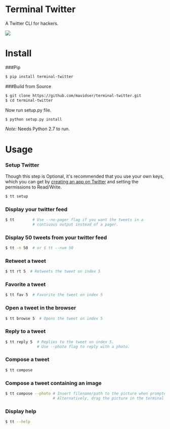 Terminal Twitter
================
A Twitter CLI for hackers.

![](http://sidverma.net/terminal-twitter/images/screenshot.png)

Install
==========
###Pip
```bash
$ pip install terminal-twitter
```

###Build from Source
```bash
$ git clone https://github.com/mavidser/terminal-twitter.git
$ cd terminal-twitter
```

Now run setup.py file.
```bash
$ python setup.py install
```

_Note:_ Needs Python 2.7 to run.

Usage
====

### Setup Twitter

Though this step is Optional, it's recommended that you use your own keys, which you can get by [creating an app on Twitter](https://dev.twitter.com/apps) and setting the permissions to Read/Write.

```bash
$ tt setup
```

### Display your twitter feed

```bash
$ tt        # Use --no-pager flag if you want the tweets in a
            # contiuous output instead of a pager.
```

### Display 50 tweets from your twitter feed

```bash
$ tt -n 50  # or $ tt --num 50
```

### Retweet a tweet

```bash
$ tt rt 5  # Retweets the tweet on index 5
```

### Favorite a tweet

```bash
$ tt fav 5  # Favorite the tweet on index 5
```

### Open a tweet in the browser

```bash
$ tt browse 5  # Opens the tweet on index 5
```

### Reply to a tweet

```bash
$ tt reply 5  # Replies to the tweet on index 5.
              # Use --photo flag to reply with a photo.
```

### Compose a tweet

```bash
$ tt compose
```

### Compose a tweet containing an image

```bash
$ tt compose --photo # Insert filename/path to the picture when prompted.
                     # Alternatively, drag the picture in the terminal when prompted.
```

### Display help
```bash
$ tt --help
```
